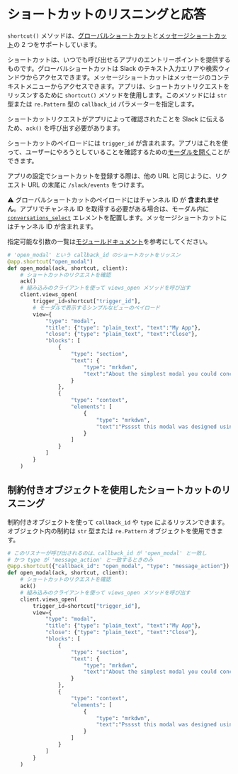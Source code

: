 # ショートカットのリスニングと応答

`shortcut()` メソッドは、[グローバルショートカット](/interactivity/implementing-shortcuts#global)と[メッセージショートカット](/interactivity/implementing-shortcuts#messages)の 2 つをサポートしています。

ショートカットは、いつでも呼び出せるアプリのエントリーポイントを提供するものです。グローバルショートカットは Slack のテキスト入力エリアや検索ウィンドウからアクセスできます。メッセージショートカットはメッセージのコンテキストメニューからアクセスできます。アプリは、ショートカットリクエストをリッスンするために `shortcut()` メソッドを使用します。このメソッドには `str` 型または `re.Pattern` 型の `callback_id` パラメーターを指定します。

ショートカットリクエストがアプリによって確認されたことを Slack に伝えるため、`ack()` を呼び出す必要があります。

ショートカットのペイロードには `trigger_id` が含まれます。アプリはこれを使って、ユーザーにやろうとしていることを確認するための[モーダルを開く](/bolt-python/concepts/opening-modals)ことができます。

アプリの設定でショートカットを登録する際は、他の URL と同じように、リクエスト URL の末尾に `/slack/events` をつけます。

⚠️ グローバルショートカットのペイロードにはチャンネル ID が **含まれません**。アプリでチャンネル ID を取得する必要がある場合は、モーダル内に [`conversations_select`](/reference/block-kit/block-elements/multi-select-menu-element#conversation_multi_select) エレメントを配置します。メッセージショートカットにはチャンネル ID が含まれます。

<span>指定可能な引数の一覧は<a href="https://docs.slack.dev/bolt-python/reference/kwargs_injection/args.html">モジュールドキュメント</a>を参考にしてください。</span>
```python
# 'open_modal' という callback_id のショートカットをリッスン
@app.shortcut("open_modal")
def open_modal(ack, shortcut, client):
    # ショートカットのリクエストを確認
    ack()
    # 組み込みのクライアントを使って views_open メソッドを呼び出す
    client.views_open(
        trigger_id=shortcut["trigger_id"],
        # モーダルで表示するシンプルなビューのペイロード
        view={
            "type": "modal",
            "title": {"type": "plain_text", "text":"My App"},
            "close": {"type": "plain_text", "text":"Close"},
            "blocks": [
                {
                    "type": "section",
                    "text": {
                        "type": "mrkdwn",
                        "text":"About the simplest modal you could conceive of :smile:\n\nMaybe </block-kit/#making-things-interactive|*make the modal interactive*> or </surfaces/modals|*learn more advanced modal use cases*>."
                    }
                },
                {
                    "type": "context",
                    "elements": [
                        {
                            "type": "mrkdwn",
                            "text":"Psssst this modal was designed using <https://api.slack.com/tools/block-kit-builder|*Block Kit Builder*>"
                        }
                    ]
                }
            ]
        }
    )
```

## 制約付きオブジェクトを使用したショートカットのリスニング

制約付きオブジェクトを使って `callback_id` や `type` によるリッスンできます。オブジェクト内の制約は `str` 型または `re.Pattern` オブジェクトを使用できます。

```python
# このリスナーが呼び出されるのは、callback_id が 'open_modal' と一致し
# かつ type が 'message_action' と一致するときのみ
@app.shortcut({"callback_id": "open_modal", "type": "message_action"})
def open_modal(ack, shortcut, client):
    # ショートカットのリクエストを確認
    ack()
    # 組み込みのクライアントを使って views_open メソッドを呼び出す
    client.views_open(
        trigger_id=shortcut["trigger_id"],
        view={
            "type": "modal",
            "title": {"type": "plain_text", "text":"My App"},
            "close": {"type": "plain_text", "text":"Close"},
            "blocks": [
                {
                    "type": "section",
                    "text": {
                        "type": "mrkdwn",
                        "text":"About the simplest modal you could conceive of :smile:\n\nMaybe </block-kit/#making-things-interactive|*make the modal interactive*> or </surfaces/modals|*learn more advanced modal use cases*>."
                    }
                },
                {
                    "type": "context",
                    "elements": [
                        {
                            "type": "mrkdwn",
                            "text":"Psssst this modal was designed using <https://api.slack.com/tools/block-kit-builder|*Block Kit Builder*>"
                        }
                    ]
                }
            ]
        }
    )
```